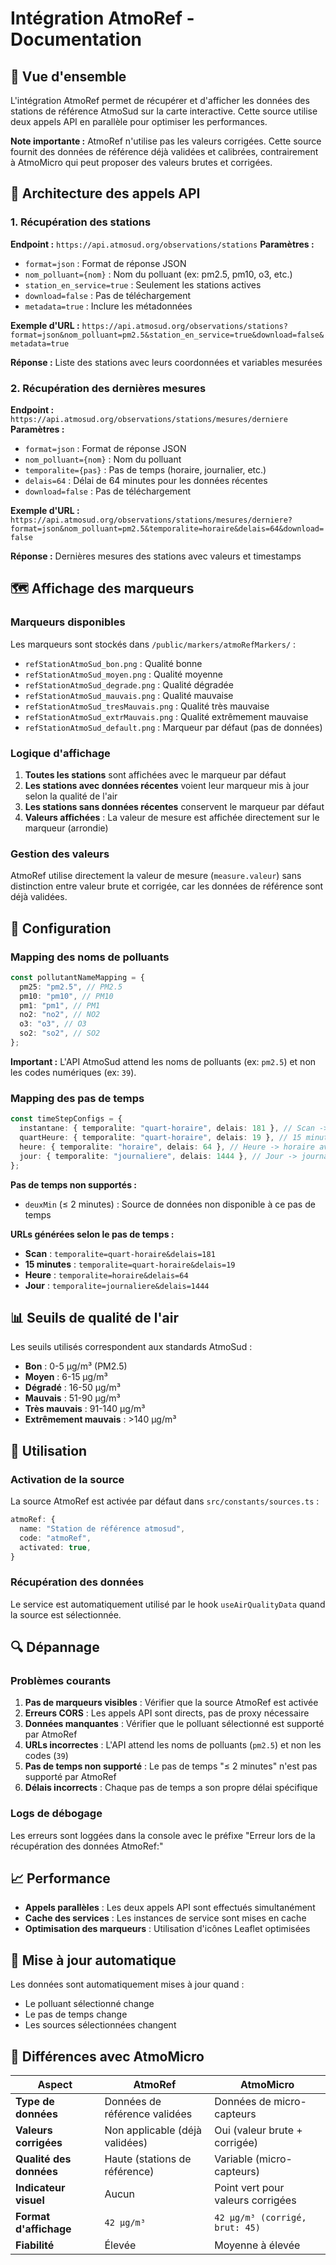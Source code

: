 # Intégration AtmoRef - Documentation

## 🎯 Vue d'ensemble

L'intégration AtmoRef permet de récupérer et d'afficher les données des stations de référence AtmoSud sur la carte interactive. Cette source utilise deux appels API en parallèle pour optimiser les performances.

**Note importante :** AtmoRef n'utilise pas les valeurs corrigées. Cette source fournit des données de référence déjà validées et calibrées, contrairement à AtmoMicro qui peut proposer des valeurs brutes et corrigées.

## 📡 Architecture des appels API

### 1. Récupération des stations

**Endpoint :** `https://api.atmosud.org/observations/stations`
**Paramètres :**

- `format=json` : Format de réponse JSON
- `nom_polluant={nom}` : Nom du polluant (ex: pm2.5, pm10, o3, etc.)
- `station_en_service=true` : Seulement les stations actives
- `download=false` : Pas de téléchargement
- `metadata=true` : Inclure les métadonnées

**Exemple d'URL :** `https://api.atmosud.org/observations/stations?format=json&nom_polluant=pm2.5&station_en_service=true&download=false&metadata=true`

**Réponse :** Liste des stations avec leurs coordonnées et variables mesurées

### 2. Récupération des dernières mesures

**Endpoint :** `https://api.atmosud.org/observations/stations/mesures/derniere`
**Paramètres :**

- `format=json` : Format de réponse JSON
- `nom_polluant={nom}` : Nom du polluant
- `temporalite={pas}` : Pas de temps (horaire, journalier, etc.)
- `delais=64` : Délai de 64 minutes pour les données récentes
- `download=false` : Pas de téléchargement

**Exemple d'URL :** `https://api.atmosud.org/observations/stations/mesures/derniere?format=json&nom_polluant=pm2.5&temporalite=horaire&delais=64&download=false`

**Réponse :** Dernières mesures des stations avec valeurs et timestamps

## 🗺️ Affichage des marqueurs

### Marqueurs disponibles

Les marqueurs sont stockés dans `/public/markers/atmoRefMarkers/` :

- `refStationAtmoSud_bon.png` : Qualité bonne
- `refStationAtmoSud_moyen.png` : Qualité moyenne
- `refStationAtmoSud_degrade.png` : Qualité dégradée
- `refStationAtmoSud_mauvais.png` : Qualité mauvaise
- `refStationAtmoSud_tresMauvais.png` : Qualité très mauvaise
- `refStationAtmoSud_extrMauvais.png` : Qualité extrêmement mauvaise
- `refStationAtmoSud_default.png` : Marqueur par défaut (pas de données)

### Logique d'affichage

1. **Toutes les stations** sont affichées avec le marqueur par défaut
2. **Les stations avec données récentes** voient leur marqueur mis à jour selon la qualité de l'air
3. **Les stations sans données récentes** conservent le marqueur par défaut
4. **Valeurs affichées** : La valeur de mesure est affichée directement sur le marqueur (arrondie)

### Gestion des valeurs

AtmoRef utilise directement la valeur de mesure (`measure.valeur`) sans distinction entre valeur brute et corrigée, car les données de référence sont déjà validées.

## 🔧 Configuration

### Mapping des noms de polluants

```typescript
const pollutantNameMapping = {
  pm25: "pm2.5", // PM2.5
  pm10: "pm10", // PM10
  pm1: "pm1", // PM1
  no2: "no2", // NO2
  o3: "o3", // O3
  so2: "so2", // SO2
};
```

**Important :** L'API AtmoSud attend les noms de polluants (ex: `pm2.5`) et non les codes numériques (ex: `39`).

### Mapping des pas de temps

```typescript
const timeStepConfigs = {
  instantane: { temporalite: "quart-horaire", delais: 181 }, // Scan -> quart-horaire avec délai 181
  quartHeure: { temporalite: "quart-horaire", delais: 19 }, // 15 minutes -> quart-horaire avec délai 19
  heure: { temporalite: "horaire", delais: 64 }, // Heure -> horaire avec délai 64
  jour: { temporalite: "journaliere", delais: 1444 }, // Jour -> journalière avec délai 1444
};
```

**Pas de temps non supportés :**

- `deuxMin` (≤ 2 minutes) : Source de données non disponible à ce pas de temps

**URLs générées selon le pas de temps :**

- **Scan** : `temporalite=quart-horaire&delais=181`
- **15 minutes** : `temporalite=quart-horaire&delais=19`
- **Heure** : `temporalite=horaire&delais=64`
- **Jour** : `temporalite=journaliere&delais=1444`

## 📊 Seuils de qualité de l'air

Les seuils utilisés correspondent aux standards AtmoSud :

- **Bon** : 0-5 µg/m³ (PM2.5)
- **Moyen** : 6-15 µg/m³
- **Dégradé** : 16-50 µg/m³
- **Mauvais** : 51-90 µg/m³
- **Très mauvais** : 91-140 µg/m³
- **Extrêmement mauvais** : >140 µg/m³

## 🚀 Utilisation

### Activation de la source

La source AtmoRef est activée par défaut dans `src/constants/sources.ts` :

```typescript
atmoRef: {
  name: "Station de référence atmosud",
  code: "atmoRef",
  activated: true,
}
```

### Récupération des données

Le service est automatiquement utilisé par le hook `useAirQualityData` quand la source est sélectionnée.

## 🔍 Dépannage

### Problèmes courants

1. **Pas de marqueurs visibles** : Vérifier que la source AtmoRef est activée
2. **Erreurs CORS** : Les appels API sont directs, pas de proxy nécessaire
3. **Données manquantes** : Vérifier que le polluant sélectionné est supporté par AtmoRef
4. **URLs incorrectes** : L'API attend les noms de polluants (`pm2.5`) et non les codes (`39`)
5. **Pas de temps non supporté** : Le pas de temps "≤ 2 minutes" n'est pas supporté par AtmoRef
6. **Délais incorrects** : Chaque pas de temps a son propre délai spécifique

### Logs de débogage

Les erreurs sont loggées dans la console avec le préfixe "Erreur lors de la récupération des données AtmoRef:"

## 📈 Performance

- **Appels parallèles** : Les deux appels API sont effectués simultanément
- **Cache des services** : Les instances de service sont mises en cache
- **Optimisation des marqueurs** : Utilisation d'icônes Leaflet optimisées

## 🔄 Mise à jour automatique

Les données sont automatiquement mises à jour quand :

- Le polluant sélectionné change
- Le pas de temps change
- Les sources sélectionnées changent

## 🔗 Différences avec AtmoMicro

| Aspect                  | AtmoRef                        | AtmoMicro                         |
| ----------------------- | ------------------------------ | --------------------------------- |
| **Type de données**     | Données de référence validées  | Données de micro-capteurs         |
| **Valeurs corrigées**   | Non applicable (déjà validées) | Oui (valeur brute + corrigée)     |
| **Qualité des données** | Haute (stations de référence)  | Variable (micro-capteurs)         |
| **Indicateur visuel**   | Aucun                          | Point vert pour valeurs corrigées |
| **Format d'affichage**  | `42 µg/m³`                     | `42 µg/m³ (corrigé, brut: 45)`    |
| **Fiabilité**           | Élevée                         | Moyenne à élevée                  |
